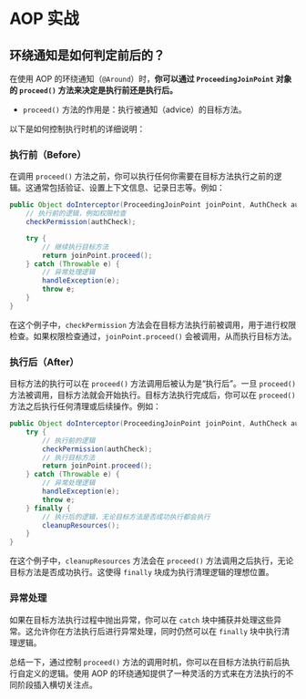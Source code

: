 # AOP 实战

## 环绕通知是如何判定前后的？

在使用 AOP 的环绕通知（`@Around`）时，**你可以通过 `ProceedingJoinPoint` 对象的 `proceed()` 方法来决定是执行前还是执行后。**

- `proceed()` 方法的作用是：执行被通知（advice）的目标方法。

以下是如何控制执行时机的详细说明：

### 执行前（Before）

在调用 `proceed()` 方法之前，你可以执行任何你需要在目标方法执行之前的逻辑。这通常包括验证、设置上下文信息、记录日志等。例如：

```java
public Object doInterceptor(ProceedingJoinPoint joinPoint, AuthCheck authCheck) throws Throwable {
    // 执行前的逻辑，例如权限检查
    checkPermission(authCheck);

    try {
        // 继续执行目标方法
        return joinPoint.proceed();
    } catch (Throwable e) {
        // 异常处理逻辑
        handleException(e);
        throw e;
    }
}
```

在这个例子中，`checkPermission` 方法会在目标方法执行前被调用，用于进行权限检查。如果权限检查通过，`joinPoint.proceed()` 会被调用，从而执行目标方法。

### 执行后（After）
目标方法的执行可以在 `proceed()` 方法调用后被认为是“执行后”。一旦 `proceed()` 方法被调用，目标方法就会开始执行。目标方法执行完成后，你可以在 `proceed()` 方法之后执行任何清理或后续操作。例如：

```java
public Object doInterceptor(ProceedingJoinPoint joinPoint, AuthCheck authCheck) throws Throwable {
    try {
        // 执行前的逻辑
        checkPermission(authCheck);
        // 执行目标方法
        return joinPoint.proceed();
    } catch (Throwable e) {
        // 异常处理逻辑
        handleException(e);
        throw e;
    } finally {
        // 执行后的逻辑，无论目标方法是否成功执行都会执行
        cleanupResources();
    }
}
```

在这个例子中，`cleanupResources` 方法会在 `proceed()` 方法调用之后执行，无论目标方法是否成功执行。这使得 `finally` 块成为执行清理逻辑的理想位置。

### 异常处理
如果在目标方法执行过程中抛出异常，你可以在 `catch` 块中捕获并处理这些异常。这允许你在方法执行后进行异常处理，同时仍然可以在 `finally` 块中执行清理逻辑。

总结一下，通过控制 `proceed()` 方法的调用时机，你可以在目标方法执行前后执行自定义的逻辑。使用 AOP 的环绕通知提供了一种灵活的方式来在方法执行的不同阶段插入横切关注点。